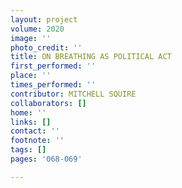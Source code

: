 ```yaml
---
layout: project
volume: 2020
image: ''
photo_credit: ''
title: ON BREATHING AS POLITICAL ACT
first_performed: ''
place: ''
times_performed: ''
contributor: MITCHELL SQUIRE
collaborators: []
home: ''
links: []
contact: ''
footnote: ''
tags: []
pages: '068-069'

---
```




